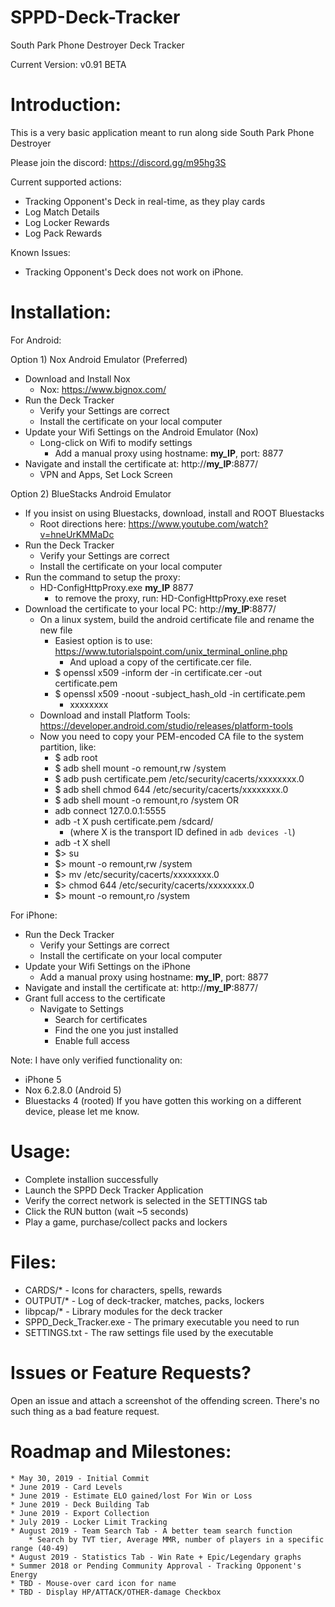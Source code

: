 # SPPD-Deck-Tracker
South Park Phone Destroyer Deck Tracker

Current Version: v0.91 BETA


Introduction:
============

This is a very basic application meant to run along side South Park Phone Destroyer

Please join the discord: https://discord.gg/m95hg3S

Current supported actions:
  * Tracking Opponent's Deck in real-time, as they play cards
  * Log Match Details
  * Log Locker Rewards
  * Log Pack Rewards
  
Known Issues:
  * Tracking Opponent's Deck does not work on iPhone.


Installation:
==============

For Android:

Option 1) Nox Android Emulator (Preferred)
  * Download and Install Nox
    * Nox: https://www.bignox.com/
  * Run the Deck Tracker
    * Verify your Settings are correct
	* Install the certificate on your local computer
  * Update your Wifi Settings on the Android Emulator (Nox)
    * Long-click on Wifi to modify settings
	   * Add a manual proxy using hostname: __my_IP__, port: 8877
  * Navigate and install the certificate at: http://__my_IP__:8877/
     * VPN and Apps, Set Lock Screen

Option 2) BlueStacks Android Emulator
  * If you insist on using Bluestacks, download, install and ROOT Bluestacks
    * Root directions here: https://www.youtube.com/watch?v=hneUrKMMaDc
  * Run the Deck Tracker
    * Verify your Settings are correct
	* Install the certificate on your local computer
  * Run the command to setup the proxy:
    * HD-ConfigHttpProxy.exe  __my_IP__ 8877
	   * to remove the proxy, run: HD-ConfigHttpProxy.exe reset
  * Download the certificate to your local PC: http://__my_IP__:8877/
    * On a linux system, build the android certificate file and rename the new file
	  * Easiest option is to use: https://www.tutorialspoint.com/unix_terminal_online.php
	    * And upload a copy of the certificate.cer file.
	  * $ openssl x509 -inform der -in certificate.cer -out certificate.pem
      * $ openssl x509 -noout -subject_hash_old -in certificate.pem
        * xxxxxxxx
    * Download and install Platform Tools: https://developer.android.com/studio/releases/platform-tools
    * Now you need to copy your PEM-encoded CA file to the system partition, like:
      * $ adb root
	  * $ adb shell mount -o remount,rw /system
      * $ adb push certificate.pem /etc/security/cacerts/xxxxxxxx.0
      * $ adb shell chmod 644 /etc/security/cacerts/xxxxxxxx.0
	  * $ adb shell mount -o remount,ro /system
	  OR
	  * adb connect 127.0.0.1:5555
	  * adb -t X push certificate.pem /sdcard/
	     * (where X is the transport ID defined in `adb devices -l`)
	  * adb -t X shell
	  * $> su
	  * $> mount -o remount,rw /system
	  * $> mv /etc/security/cacerts/xxxxxxxx.0
	  * $> chmod 644 /etc/security/cacerts/xxxxxxxx.0
	  * $> mount -o remount,ro /system
	

For iPhone:
  * Run the Deck Tracker
    * Verify your Settings are correct
	* Install the certificate on your local computer
  * Update your Wifi Settings on the iPhone
	 * Add a manual proxy using hostname: __my_IP__, port: 8877
  * Navigate and install the certificate at: http://__my_IP__:8877/
  * Grant full access to the certificate
	  * Navigate to Settings
		* Search for certificates
		* Find the one you just installed
		* Enable full access

Note: I have only verified functionality on:
   * iPhone 5
   * Nox 6.2.8.0 (Android 5)
   * Bluestacks 4 (rooted)
If you have gotten this working on a different device, please let me know.

Usage:
================================
  * Complete installion successfully
  * Launch the SPPD Deck Tracker Application
  * Verify the correct network is selected in the SETTINGS tab
  * Click the RUN button (wait ~5 seconds)
  * Play a game, purchase/collect packs and lockers


Files:
============================================
  * CARDS/* 	- Icons for characters, spells, rewards
  * OUTPUT/* 	- Log of deck-tracker, matches, packs, lockers
  * libpcap/* 	- Library modules for the deck tracker
  * SPPD_Deck_Tracker.exe 	- The primary executable you need to run
  * SETTINGS.txt	- The raw settings file used by the executable


Issues or Feature Requests?
============================================
Open an issue and attach a screenshot of the offending screen.
There's no such thing as a bad feature request.


Roadmap and Milestones:
============================================
	* May 30, 2019 - Initial Commit
	* June 2019 - Card Levels
	* June 2019 - Estimate ELO gained/lost For Win or Loss
	* June 2019 - Deck Building Tab
	* June 2019 - Export Collection
	* July 2019 - Locker Limit Tracking
	* August 2019 - Team Search Tab - A better team search function
		* Search by TVT tier, Average MMR, number of players in a specific range (40-49)
	* August 2019 - Statistics Tab - Win Rate + Epic/Legendary graphs
	* Summer 2018 or Pending Community Approval - Tracking Opponent's Energy
	* TBD - Mouse-over card icon for name
	* TBD - Display HP/ATTACK/OTHER-damage Checkbox